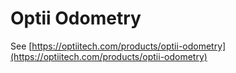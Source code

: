 # Optii Odometry

See [https://optiitech.com/products/optii-odometry](https://optiitech.com/products/optii-odometry)

